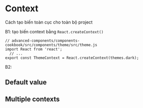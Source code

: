 # Context
Cách tạo biến toàn cục cho toàn bộ project

B1: tạo biến context bằng `React.createContext()`
```js{4}
// advanced-components/components-cookbook/src/components/theme/src/theme.js
import React from 'react';
  // ...
export const ThemeContext = React.createContext(themes.dark);
```

B2:

## Default value

## Multiple contexts